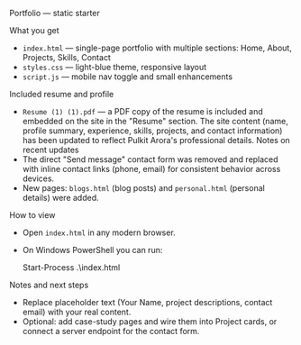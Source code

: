 Portfolio — static starter

What you get
- `index.html` — single-page portfolio with multiple sections: Home, About, Projects, Skills, Contact
- `styles.css` — light-blue theme, responsive layout
- `script.js` — mobile nav toggle and small enhancements

Included resume and profile
- `Resume (1) (1).pdf` — a PDF copy of the resume is included and embedded on the site in the "Resume" section. The site content (name, profile summary, experience, skills, projects, and contact information) has been updated to reflect Pulkit Arora's professional details.
Notes on recent updates
- The direct "Send message" contact form was removed and replaced with inline contact links (phone, email) for consistent behavior across devices.
- New pages: `blogs.html` (blog posts) and `personal.html` (personal details) were added.

How to view
- Open `index.html` in any modern browser.
- On Windows PowerShell you can run:

  Start-Process .\index.html

Notes and next steps
- Replace placeholder text (Your Name, project descriptions, contact email) with your real content.
- Optional: add case-study pages and wire them into Project cards, or connect a server endpoint for the contact form.
